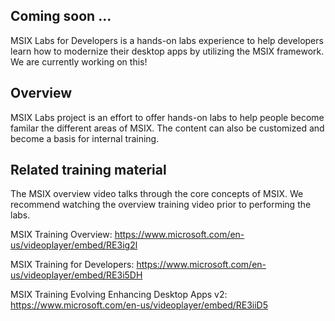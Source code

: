## Coming soon ...
MSIX Labs for Developers is a hands-on labs experience to help developers learn how to modernize their desktop apps by utilizing the MSIX framework. We are currently working on this!

## Overview
MSIX Labs project is an effort to offer hands-on labs to help people become familar the different areas of MSIX. The content can also be customized and become a basis for internal training.

## Related training material
The MSIX overview video talks through the core concepts of MSIX.  We recommend watching the overview training video prior to performing the labs.

MSIX Training Overview: https://www.microsoft.com/en-us/videoplayer/embed/RE3ig2l

MSIX Training for Developers: https://www.microsoft.com/en-us/videoplayer/embed/RE3i5DH 

MSIX Training Evolving Enhancing Desktop Apps v2: https://www.microsoft.com/en-us/videoplayer/embed/RE3iiD5 
